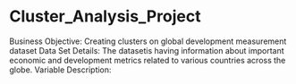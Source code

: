 # Cluster_Analysis_Project
Business Objective: Creating clusters on global development measurement dataset Data Set Details: The datasetis having information about important economic 
and development metrics related to various countries across the globe. Variable Description:
